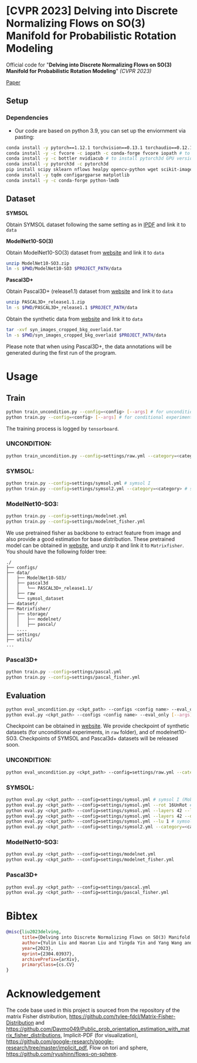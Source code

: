 # [CVPR 2023] Delving into Discrete Normalizing Flows on SO(3) Manifold for Probabilistic Rotation Modeling
Official code for "**Delving into Discrete Normalizing Flows on SO(3) Manifold for Probabilistic Rotation Modeling**" *(CVPR 2023)*

[Paper](https://arxiv.org/abs/2304.03937)

## Setup

### Dependencies

* Our code are based on python 3.9, you can set up the enviornment via pasting:
```bash
conda install -y pytorch==1.12.1 torchvision==0.13.1 torchaudio==0.12.1 cudatoolkit=11.3 -c pytorch
conda install -y -c fvcore -c iopath -c conda-forge fvcore iopath # to install pytorch3d GPU version
conda install -y -c bottler nvidiacub # to install pytorch3d GPU version
conda install -y pytorch3d -c pytorch3d 
pip install scipy sklearn nflows healpy opencv-python wget scikit-image
conda install -y tqdm configargparse matplotlib
conda install -y -c conda-forge python-lmdb
```
## Dataset

**SYMSOL**

Obtain SYMSOL dataset following the same setting as in [IPDF](https://github.com/google-research/google-research/tree/master/implicit_pdf) and link it to `data`

**ModelNet10-SO(3)**

Obtain ModelNet10-SO(3) dataset from [website](https://github.com/leoshine/Spherical_Regression#modelnet10-so3-dataset) and link it to `data`

```bash
unzip ModelNet10-SO3.zip
ln -s $PWD/ModelNet10-SO3 $PROJECT_PATH/data
```

**Pascal3D+**

Obtain Pascal3D+ (release1.1) dataset from [website](https://cvgl.stanford.edu/projects/pascal3d.html) and link it to `data`

```bash
unzip PASCAL3D+_release1.1.zip
ln -s $PWD/PASCAL3D+_release1.1 $PROJECT_PATH/data
```

Obtain the synthetic data from [website](https://shapenet.cs.stanford.edu/media/syn_images_cropped_bkg_overlaid.tar) and link it to `data`
```bash
tar -xvf syn_images_cropped_bkg_overlaid.tar
ln -s $PWD/syn_images_cropped_bkg_overlaid $PROJECT_PATH/data
```

Please note that when using Pascal3D+, the data annotations will be generated during the first run of the program.

# Usage

## Train

```bash
python train_uncondition.py --config=<config> [--args] # for unconditional experiments
python train.py --config=<config> [--args] # for conditional experiments
```
The training process is logged by `tensorboard`. 
### UNCONDITION:
```bash
python train_uncondition.py --config=settings/raw.yml --category=<category> # category can be [peak, cone, line, fisher24]
```
### SYMSOL:
```bash
python train.py --config=settings/symsol.yml # symsol I
python train.py --config=settings/symsol2.yml --category=<category> # symsol II, category can be [sphereX, cylO, tetX] 
```

### ModelNet10-SO3:
```bash
python train.py --config=settings/modelnet.yml
python train.py --config=settings/modelnet_fisher.yml
```

We use pretrained fisher as backbone to extract feature from image and also provide a good estimation for base distribution. These pretrained model can be obtained in [website](https://drive.google.com/file/d/19fKSEpfIP_0ZPtnigpXAm_RXHn2GFmdK/view?usp=share_link), and unzip it and link it to `Matrixfisher`. You should have the following folder tree:
```
./
├── configs/
├── data/
│   ├── ModelNet10-SO3/
│   ├── pascal3d
│   │   └── PASCAL3D+_release1.1/
│   ├── raw
│   └── symsol_dataset
├── dataset/
├── Matrixfisher/
│   ├── storage/
│   │   ├── modelnet/
│   │   ├── pascal/
│   ....
├── settings/
├── utils/
...
```
### Pascal3D+
```bash
python train.py --config=settings/pascal.yml
python train.py --config=settings/pascal_fisher.yml
```

## Evaluation

```bash
python eval_uncondition.py <ckpt_path> --configs <config name> --eval_only [--args] # for conditional experiments
python eval.py <ckpt_path> --configs <config name> --eval_only [--args] # for unconditional experiments
```

Checkpoint can be obtained in [website](https://drive.google.com/drive/folders/1Fd3SG7x8EmG0ArQgkddJxB8fxMGi_8Yi?usp=sharing). We provide checkpoint of synthetic datasets (for unconditional experiments, in `raw` folder), and of modelnet10-SO3. Checkpoints of SYMSOL and Pascal3d+ datasets will be released soon.

### UNCONDITION:
```bash
python eval_uncondition.py <ckpt_path> --config=settings/raw.yml --category=<category> # category can be [peak, cone, line, fisher24]
```
### SYMSOL:
```bash
python eval.py <ckpt_path> --config=settings/symsol.yml # symsol I (MobiusAffine)
python eval.py <ckpt_path> --config=settings/symsol.yml --rot 16UnRot # symsol I (Ablation: MobiusRot)
python eval.py <ckpt_path> --config=settings/symsol.yml --layers 42 --last_affine 0 --rot None # symsol I (Ablation: Mobius)
python eval.py <ckpt_path> --config=settings/symsol.yml --layers 42 --dist noflow # symsol I (Ablation: Affine)
python eval.py <ckpt_path> --config=settings/symsol.yml --lu 1 # symsol I (Ablation: lu)
python eval.py <ckpt_path> --config=settings/symsol2.yml --category=<category> # symsol II, category can be [sphereX, cylO, tetX] 
```

### ModelNet10-SO3:
```bash
python eval.py <ckpt_path> --config=settings/modelnet.yml
python eval.py <ckpt_path> --config=settings/modelnet_fisher.yml
```

### Pascal3D+
```bash
python eval.py <ckpt_path> --config=settings/pascal.yml
python eval.py <ckpt_path> --config=settings/pascal_fisher.yml
```

# Bibtex
```bibtex
@misc{liu2023delving,
      title={Delving into Discrete Normalizing Flows on SO(3) Manifold for Probabilistic Rotation Modeling}, 
      author={Yulin Liu and Haoran Liu and Yingda Yin and Yang Wang and Baoquan Chen and He Wang},
      year={2023},
      eprint={2304.03937},
      archivePrefix={arXiv},
      primaryClass={cs.CV}
}
```

# Acknowledgement
The code base used in this project is sourced from the repository of the matrix Fisher distribution, https://github.com/tylee-fdcl/Matrix-Fisher-Distribution and https://github.com/Davmo049/Public_prob_orientation_estimation_with_matrix_fisher_distributions, Implicit-PDF (for visualization), https://github.com/google-research/google-research/tree/master/implicit_pdf, Flow on tori and sphere, https://github.com/ryushinn/flows-on-sphere.